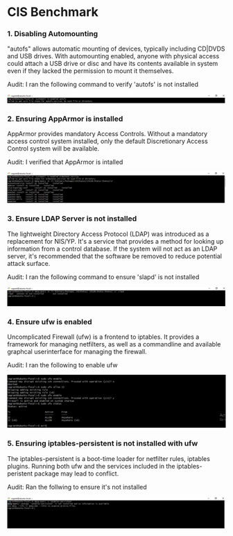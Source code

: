 # CIS Benchmark

### 1. Disabling Automounting 
"autofs" allows automatic mounting of devices, typically including CD|DVDS and USB drives. With automounting enabled, anyone with physical access could attach a USB drive or disc and have its contents available in system even if they lacked the permission to mount it themselves.


Audit: I ran the following command to verify 'autofs' is not installed

![my snapshot](./images/CIS-1.PNG)
<br>

### 2. Ensuring AppArmor is installed
AppArmor provides mandatory Access Controls. Without a mandatory access control system installed, only the default Discretionary Access Control system will be available.

Audit: I verified that AppArmor is intalled


![my snapshot](./images/CIS-2.PNG)
<br>

### 3. Ensure LDAP Server is not installed
The lightweight Directory Access Protocol (LDAP) was introduced as a replacement for NIS/YP. It's a service that provides a method for looking up information from a control database. If the system will not act as an LDAP server, it's recommended that the software be removed to reduce potential attack surface.

Audit: I ran the following command to ensure 'slapd' is not installed 

![my snapshot](./images/CIS-3.PNG)
<br>

### 4. Ensure ufw is enabled
Uncomplicated Firewall (ufw) is a frontend to iptables. It provides a framework for managing netfilters, as well as a commandline and available graphcal userinterface for managing the firewall.

Audit: I ran the following to enable ufw

![my snapshot](./images/CIS-4.PNG)
<br>


### 5. Ensuring iptables-persistent is not installed with ufw
The iptables-persistent is a boot-time loader for netfilter rules, iptables plugins. Running both ufw and the services included in the iptables-peristent package may lead to conflict.

Audit: Ran the follwing to ensure it's not installed

![my snapshot](./images/CIS-5.PNG)